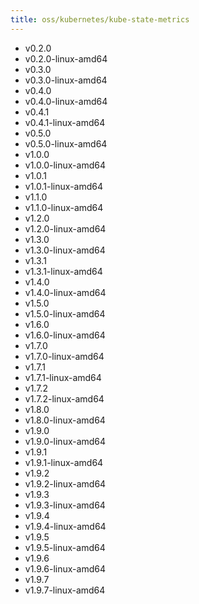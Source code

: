 ```yaml
---
title: oss/kubernetes/kube-state-metrics
---
```

- v0.2.0
- v0.2.0-linux-amd64
- v0.3.0
- v0.3.0-linux-amd64
- v0.4.0
- v0.4.0-linux-amd64
- v0.4.1
- v0.4.1-linux-amd64
- v0.5.0
- v0.5.0-linux-amd64
- v1.0.0
- v1.0.0-linux-amd64
- v1.0.1
- v1.0.1-linux-amd64
- v1.1.0
- v1.1.0-linux-amd64
- v1.2.0
- v1.2.0-linux-amd64
- v1.3.0
- v1.3.0-linux-amd64
- v1.3.1
- v1.3.1-linux-amd64
- v1.4.0
- v1.4.0-linux-amd64
- v1.5.0
- v1.5.0-linux-amd64
- v1.6.0
- v1.6.0-linux-amd64
- v1.7.0
- v1.7.0-linux-amd64
- v1.7.1
- v1.7.1-linux-amd64
- v1.7.2
- v1.7.2-linux-amd64
- v1.8.0
- v1.8.0-linux-amd64
- v1.9.0
- v1.9.0-linux-amd64
- v1.9.1
- v1.9.1-linux-amd64
- v1.9.2
- v1.9.2-linux-amd64
- v1.9.3
- v1.9.3-linux-amd64
- v1.9.4
- v1.9.4-linux-amd64
- v1.9.5
- v1.9.5-linux-amd64
- v1.9.6
- v1.9.6-linux-amd64
- v1.9.7
- v1.9.7-linux-amd64

